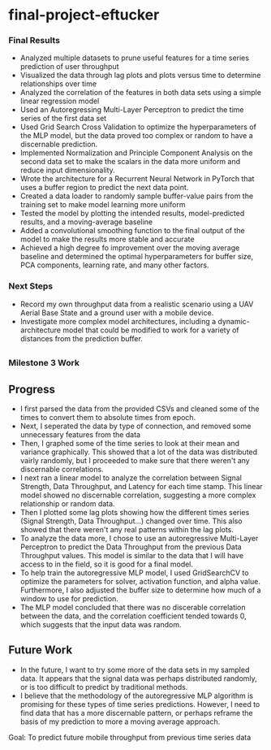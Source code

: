 # final-project-eftucker

### Final Results

- Analyzed multiple datasets to prune useful features for a time series prediction of user throughput
- Visualized the data through lag plots and plots versus time to determine relationships over time
- Analyzed the correlation of the features in both data sets using a simple linear regression model
- Used an Autoregressing Multi-Layer Perceptron to predict the time series of the first data set
- Used Grid Search Cross Validation to optimize the hyperparameters of the MLP model, but the data proved too complex or random to have a discernable prediction.
- Implemented Normalization and Principle Component Analysis on the second data set to make the scalars in the data more uniform and reduce input dimensionality.
- Wrote the architecture for a Recurrent Neural Network in PyTorch that uses a buffer region to predict the next data point.
- Created a data loader to randomly sample buffer-value pairs from the training set to make model learning more uniform
- Tested the model by plotting the intended results, model-predicted results, and a moving-average baseline
- Added a convolutional smoothing function to the final output of the model to make the results more stable and accurate
- Achieved a high degree fo improvement over the moving average baseline and determined the optimal hyperparameters for buffer size, PCA components, learning rate, and many other factors.

### Next Steps

- Record my own throughput data from a realistic scenario using a UAV Aerial Base State and a ground user with a mobile device.
- Investigate more complex model architectures, including a dynamic-architecture model that could be modified to work for a variety of distances from the prediction buffer.


##
### Milestone 3 Work

## Progress
- I first parsed the data from the provided CSVs and cleaned some of the times to convert them to absolute times from epoch.
- Next, I seperated the data by type of connection, and removed some unnecessary features from the data
- Then, I graphed some of the time series to look at their mean and variance graphically. This showed that a lot of the data was distributed vairly randomly, but I proceeded to make sure that there weren't any discernable correlations.
- I next ran a linear model to analyze the correlation between Signal Strength, Data Throughput, and Latency for each time stamp. This linear model showed no discernable correlation, suggesting a more complex relationship or random data.
- Then I plotted some lag plots showing how the different times series (Signal Strength, Data Throughput...) changed over time. This also showed that there weren't any real patterns within the lag plots.
- To analyze the data more, I chose to use an autoregressive Multi-Layer Perceptron to predict the Data Throughput from the previous Data Throughput values. This model is similar to the data that I will have access to in the field, so it is good for a final model.
- To help train the autoregressive MLP model, I used GridSearchCV to optimize the parameters for solver, activation function, and alpha value. Furthermore, I also adjusted the buffer size to determine how much of a window to use for prediction.
- The MLP model concluded that there was no discerable correlation between the data, and the correlation coefficient tended towards 0, which suggests that the input data was random.

## Future Work
- In the future, I want to try some more of the data sets in my sampled data. It appears that the signal data was perhaps distributed randomly, or is too difficult to predict by traditional methods.
- I believe that the methodology of the autoregressive MLP algorithm is promising for these types of time series predictions. However, I need to find data that has a more discernable pattern, or perhaps reframe the basis of my prediction to more a moving average approach.

Goal: To predict future mobile throughput from previous time series data
